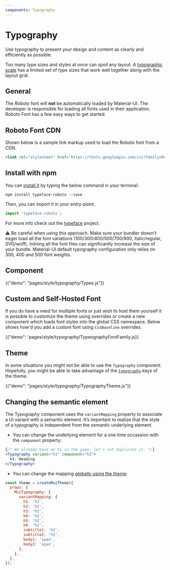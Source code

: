 ```yaml
---
components: Typography
---
```


# Typography

<p class="description">Use typography to present your design and content as clearly and efficiently as possible.</p>

Too many type sizes and styles at once can spoil any layout.
A [typographic scale](https://material.io/design/typography/#type-scale) has a limited set of type sizes that work well together along with the layout grid.

## General

The *Roboto* font will **not** be automatically loaded by Material-UI.
The developer is responsible for loading all fonts used in their application.
Roboto Font has a few easy ways to get started.

## Roboto Font CDN

Shown below is a sample link markup used to load the Roboto font from a CDN.

```html
<link rel="stylesheet" href="https://fonts.googleapis.com/css?family=Roboto:300,400,500">
```

## Install with npm

You can [install it](https://www.npmjs.com/package/typeface-roboto) by typing the below command in your terminal:

`npm install typeface-roboto --save`

Then, you can import it in your entry-point.

```js
import 'typeface-roboto';
```

For more info check out the [typeface](https://github.com/KyleAMathews/typefaces/tree/master/packages/roboto) project.

⚠️ Be careful when using this approach.
Make sure your bundler doesn't eager load all the font variations (100/300/400/500/700/900, italic/regular, SVG/woff).
Inlining all the font files can significantly increase the size of your bundle.
Material-UI default typography configuration only relies on 300, 400 and 500 font weights.

## Component

{{"demo": "pages/style/typography/Types.js"}}

## Custom and Self-Hosted Font

If you do have a need for multiple fonts or just wish to host them yourself it is possible to customize the theme using
overrides or create a new component which loads font styles into the global CSS namespace. Below shows how'd you add
a custom font using `CssBaseline` overrides.

{{"demo": 'pages/style/typography/TypeographyFontFamily.js}}

## Theme

In some situations you might not be able to use the `Typography` component.
Hopefully, you might be able to take advantage of the [`typography`](/customization/default-theme/?expend-path=$.typography) keys of the theme.

{{"demo": "pages/style/typography/TypographyTheme.js"}}

## Changing the semantic element

The Typography component uses the `variantMapping` property to associate a UI variant with a semantic element.
It’s important to realize that the style of a typography is independent from the semantic underlying element.

- You can change the underlying element for a one time occassion with the `component` property:

```jsx
{/* We already have an h1 in the page, let's not duplicate it. */}
<Typography variant="h1" component="h2">
  h1. Heading
</Typography>
```

- You can change the mapping [globally using the theme](/customization/themes/#properties):

```js
const theme = createMuiTheme({
  props: {
    MuiTypography: {
      variantMapping: {
        h1: 'h2',
        h2: 'h2',
        h3: 'h2',
        h4: 'h2',
        h5: 'h2',
        h6: 'h2',
        subtitle1: 'h2',
        subtitle2: 'h2',
        body1: 'span',
        body2: 'span',
      },
    },
  },
});
```
